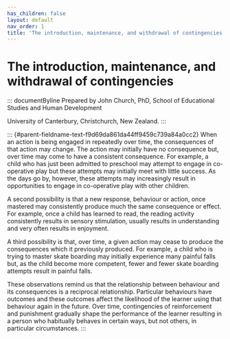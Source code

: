 ```yaml
---
has_children: false
layout: default
nav_order: 1
title: 'The introduction, maintenance, and withdrawal of contingencies '
---
```

# The introduction, maintenance, and withdrawal of contingencies 


::: documentByline
Prepared by John Church, PhD, School of Educational Studies and Human
Development

University of Canterbury, Christchurch, New Zealand.
:::

::: {#parent-fieldname-text-f9d69da861da44ff9459c739a84a0cc2}
When an action is being engaged in repeatedly over time, the
consequences of that action may change. The action may initially have no
consequence but, over time may come to have a consistent consequence.
For example, a child who has just been admitted to preschool may attempt
to engage in co-operative play but these attempts may initially meet
with little success. As the days go by, however, these attempts may
increasingly result in opportunities to engage in co-operative play with
other children.

A second possibility is that a new response, behaviour or action, once
mastered may consistently produce much the same consequence or effect.
For example, once a child has learned to read, the reading activity
consistently results in sensory stimulation, usually results in
understanding and very often results in enjoyment.

A third possibility is that, over time, a given action may cease to
produce the consequences which it previously produced. For example, a
child who is trying to master skate boarding may initially experience
many painful falls but, as the child become more competent, fewer and
fewer skate boarding attempts result in painful falls.

These observations remind us that the relationship between behaviour and
its consequences is a reciprocal relationship. Particular behaviours
have outcomes and these outcomes affect the likelihood of the learner
using that behaviour again in the future. Over time, contingencies of
reinforcement and punishment gradually shape the performance of the
learner resulting in a person who habitually behaves in certain ways,
but not others, in particular circumstances.
:::
